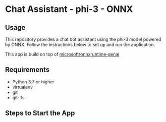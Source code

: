 # Chat Assistant - phi-3 - ONNX

## Usage
This repository provides a chat bot assistant using the phi-3 model powered by ONNX. Follow the instructions below to set up and run the application.

This app is build on top of [microsoft/onnxruntime-genai](https://github.com/microsoft/onnxruntime-genai/tree/main/examples/chat_app)

## Requirements
- Python 3.7 or higher
- virtualenv
- git
- git-lfs

## Steps to Start the App




